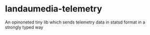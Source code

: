 # landaumedia-telemetry
An opinoneted tiny lib which sends telemetry data in statsd format in a strongly typed way

